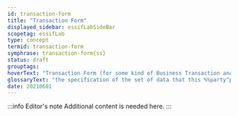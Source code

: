 ```yaml
---
id: transaction-form
title: "Transaction Form"
displayed_sidebar: essifLabSideBar
scopetag: essifLab
type: concept
termid: transaction-form
symphrase: transaction-form{ss}
status: draft
grouptags:
hoverText: "Transaction Form (for some kind of Business Transaction and some Party): the specification of the set of data that this Party needs to (a) commit to a (proposed) Business Transaction of that kind, (b) fulfill its duties/Obligations and (c) escalate if necessary."
glossaryText: "the specification of the set of data that this %%party^party%% needs to (a) commit to a (proposed) %%business transaction^transaction%% of that kind, (b) fulfill its duties/%%obligations^obligation%% and (c) escalate if necessary."
date: 20210601
---
```


:::info Editor's note
Additional content is needed here.
:::
